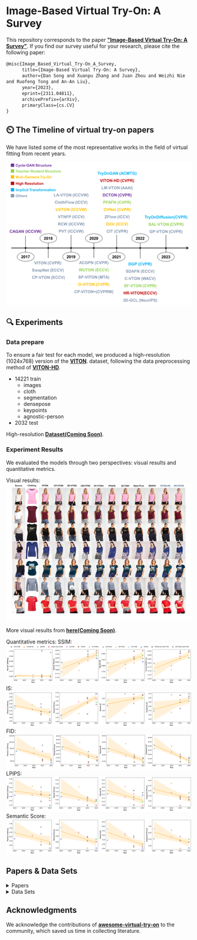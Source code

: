 # Image-Based Virtual Try-On: A Survey

This repository corresponds to the paper [**"Image-Based Virtual Try-On: A Survey"**](http://arxiv.org/abs/2311.04811).
If you find our survey useful for your research, please cite the following paper:

```
@misc{Image_Based_Virtual_Try-On_A_Survey,
      title={Image-Based Virtual Try-On: A Survey}, 
      author={Dan Song and Xuanpu Zhang and Juan Zhou and Weizhi Nie and Ruofeng Tong and An-An Liu},
      year={2023},
      eprint={2311.04811},
      archivePrefix={arXiv},
      primaryClass={cs.CV}
}
```


## ⏲️ The Timeline of virtual try-on papers

We have listed some of the most representative works in the field of virtual fitting from recent years.

![Time-line](readme/Time_line.png)


## 🔍 Experiments

### Data prepare

To ensure a fair test for each model, we produced a high-resolution (1024x768) version of the [**VITON**](https://github.com/xthan/VITON). dataset, following the data preprocessing method of [**VITON-HD**](https://github.com/shadow2496/VITON-HD).

- 14221 train
  - images
  - cloth
  - segmentation
  - densepose
  - keypoints
  - agnostic-person
- 2032 test

High-resolution [**Dataset(Coming Soon)**](https://github.com/little-misfit/Survey-Of-Virtual-Try-On).

### Experiment Results

We evaluated the models through two perspectives: visual results and quantitative metrics.

Visual results:
![visual results](readme/keshihua.jpg)

More visual results from [**here(Coming Soon)**](https://github.com/little-misfit/Survey-Of-Virtual-Try-On).

Quantitative metrics:
SSIM:
![SSIM](readme/plot_SSIM.png)
IS:
![IS](readme/plot_IS.png)
FID:
![FID](readme/plot_FID.png)
LPIPS:
![LPIPS](readme/plot_LPIPS.png)
Semantic Score:
![Semantic Score](readme/plot_Clip.png)




## Papers & Data Sets

<details><summary>Papers</summary>
<table class="tg">
<thead>
  <tr>
    <th class="tg-baqh" align="center" rowspan="2">model</th>
    <th class="tg-0lax" align="center" rowspan="2">Release Time</th>
    <th class="tg-0lax" align="center" rowspan="2">Paper</th>
    <th class="tg-0lax" align="center" rowspan="2">Code</th>
  </tr>
  <tr>
  </tr>
</thead>
<tbody>
  <tr>
    <td class="tg-baqh" align="center">CAGAN</td>
    <td class="tg-0lax" align="center">2017</td>
    <td class="tg-0lax" align="center"><a href="https://arxiv.org/abs/1709.04695">Paper</a></td>
    <td class="tg-0lax" align="center">-</td>
  </tr>


</tbody>
</table>
</details>

<details><summary>Data Sets</summary>
<table class="tg">
<thead>
  <tr>
    <th class="tg-baqh" align="center" rowspan="2">Data set</th>
    <th class="tg-0lax" align="center" rowspan="2">Release Time</th>
    <th class="tg-0lax" align="center" rowspan="2">Resolution</th>
	<th class="tg-0lax" align="center" rowspan="2">Quantity Train/Test</th>
    <th class="tg-0lax" align="center" rowspan="2">Link</th>
  </tr>
  <tr>
  </tr>
</thead>

<tbody>
  <tr>
    <td class="tg-baqh" align="center">VITON</td>
    <td class="tg-0lax" align="center">2018</td>
    <td class="tg-0lax" align="center">256*192</td>
	<td class="tg-0lax" align="center">14221/2032</td>
    <td class="tg-0lax" align="center"><a href="https://github.com/xthan/VITON">Link</a></td>
  </tr>

</tbody>
</table>
</details>


## Acknowledgments

We acknowledge the contributions of [**awesome-virtual-try-on**](https://github.com/minar09/awesome-virtual-try-on) to the community, which saved us time in collecting literature.

